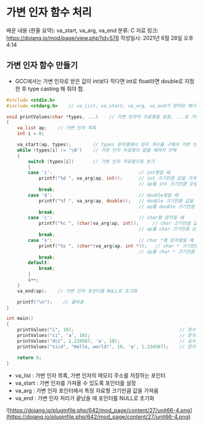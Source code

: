 # 가변 인자 함수 처리

배운 내용 (한줄 요약): va_start, va_arg, va_end
분류: C
자료 링크: https://dojang.io/mod/page/view.php?id=578
작성일시: 2021년 6월 28일 오후 4:14

## 가변 인자 함수 만들기

- GCC에서는 가변 인자로 받은 값이 int보다 작다면 int로 float라면 double로 지정한 후 type casting 해 줘야 함.

```c
#include <stdio.h>
#include <stdarg.h>    // va_list, va_start, va_arg, va_end가 정의된 헤더 파일

void printValues(char *types, ...)    // 가변 인자의 자료형을 받음, ...로 가변 인자 설정
{
    va_list ap;    // 가변 인자 목록
    int i = 0;

    va_start(ap, types);        // types 문자열에서 문자 개수를 구해서 가변 인자 포인터 설정
    while (types[i] != '\0')    // 가변 인자 자료형이 없을 때까지 반복
    {
        switch (types[i])       // 가변 인자 자료형으로 분기
        {
        case 'i':                                // int형일 때
            printf("%d ", va_arg(ap, int));      // int 크기만큼 값을 가져옴
                                                 // ap를 int 크기만큼 순방향으로 이동
            break;
        case 'd':                                // double형일 때
            printf("%f ", va_arg(ap, double));   // double 크기만큼 값을 가져옴
                                                 // ap를 double 크기만큼 순방향으로 이동
            break;
        case 'c':                                // char형 문자일 때
            printf("%c ", (char)va_arg(ap, int));     // char 크기만큼 값을 가져옴
                                                 // ap를 char 크기만큼 순방향으로 이동
            break;
        case 's':                                // char *형 문자열일 때
            printf("%s ", (char*)va_arg(ap, int *));   // char * 크기만큼 값을 가져옴
                                                 // ap를 char * 크기만큼 순방향으로 이동
            break;
        default:
            break;
        }
        i++;
    }
    va_end(ap);    // 가변 인자 포인터를 NULL로 초기화

    printf("\n");    // 줄바꿈
}

int main()
{
    printValues("i", 10);                                       // 정수
    printValues("ci", 'a', 10);                                 // 문자, 정수
    printValues("dci", 1.234567, 'a', 10);                      // 실수, 문자, 정수
    printValues("sicd", "Hello, world!", 10, 'a', 1.234567);    // 문자열, 정수, 문자, 실수

    return 0;
}
```

- va_list : 가변 인자 목록, 가변 인자의 메모리 주소를 저장하는 포인터
- va_start : 가변 인자를 가져올 수 있도록 포인터를 설정
- va_arg : 가변 인자 포인터에서 특정 자료형 크기만큼 값을 가져옴
- va_end : 가변 인자 처리가 끝났을 때 포인터를 NULL로 초기화

![https://dojang.io/pluginfile.php/642/mod_page/content/27/unit66-4.png](https://dojang.io/pluginfile.php/642/mod_page/content/27/unit66-4.png)